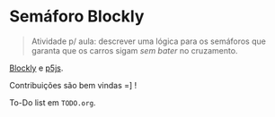 # Semáforo Blockly

> Atividade p/ aula: descrever uma lógica para os semáforos que garanta que os carros sigam *sem bater* no cruzamento.

[Blockly](https://developers.google.com/blockly) e [p5js](https://p5js.org/).

Contribuições são bem vindas =] !

To-Do list em `TODO.org`.